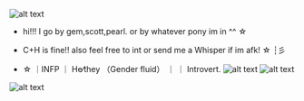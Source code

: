 
![alt text](https://64.media.tumblr.com/62965266c52923478a1f9107c2f7a297/2ebe225037b182ea-12/s1280x1920/0c069ddd27ce70a683d72d54456f4c8b080cdcec.pnj)
- hi!!! I go by gem,scott,pearl. or by whatever pony im in ^^ ☆

- C+H is fine!! also feel free to int or send me a Whisper if im afk! ☆  ┆彡

- ☆ ｜INFP ｜ He⁄they （Gender fluid） ｜ ｜ Introvert․ ![alt text](https://cdn.discordapp.com/attachments/1293525160858615828/1294185140712509472/tumblr_3133c7421cab959a4c07feb6a3aa0b8d_2ea33c18_2048.png?ex=670b68d6&is=670a1756&hm=f9107bf12d89adb3a8b7c8688c374748688ffd266867afe3767f7e4894c5e4e5&)
![alt text](https://cdn.discordapp.com/attachments/1052873893028843574/1294538796657803264/Untitled171_20241012005429.png?ex=670b60b4&is=670a0f34&hm=d8ad303cb44ec52c8ebb80d13ecccdce79c5be12549aaba196a959dd1829a2d8&) 

![alt text](https://64.media.tumblr.com/b24936899bda69e23853744b16687645/2ebe225037b182ea-02/s1280x1920/bd5a4bc94dbb92334caa36278987ed342342b763.pnj)
